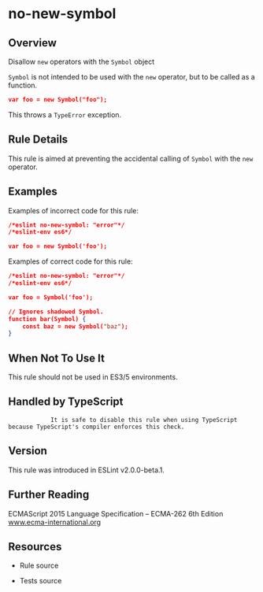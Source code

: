 

# no-new-symbol
## Overview

Disallow `new` operators with the `Symbol` object

`Symbol` is not intended to be used with the `new` operator, but to be called as a function.


```json
var foo = new Symbol("foo");
```

This throws a `TypeError` exception.

## Rule Details

This rule is aimed at preventing the accidental calling of `Symbol` with the `new` operator.

## Examples

Examples of incorrect code for this rule:


```json
/*eslint no-new-symbol: "error"*/
/*eslint-env es6*/

var foo = new Symbol('foo');
```

Examples of correct code for this rule:


```json
/*eslint no-new-symbol: "error"*/
/*eslint-env es6*/

var foo = Symbol('foo');

// Ignores shadowed Symbol.
function bar(Symbol) {
    const baz = new Symbol("baz");
}

```

## When Not To Use It

This rule should not be used in ES3/5 environments.

## Handled by TypeScript


                It is safe to disable this rule when using TypeScript because TypeScript's compiler enforces this check.
            

## Version

This rule was introduced in ESLint v2.0.0-beta.1.

## Further Reading

ECMAScript 2015 Language Specification – ECMA-262 6th Edition 
 www.ecma-international.org

## Resources


- Rule source 

- Tests source 

